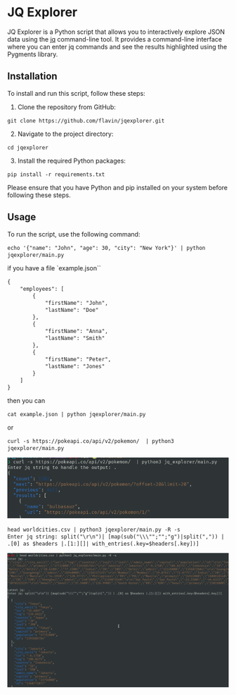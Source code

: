 # JQ Explorer

JQ Explorer is a Python script that allows you to interactively explore JSON data using the [jq](https://stedolan.github.io/jq/) command-line tool. It provides a command-line interface where you can enter jq commands and see the results highlighted using the Pygments library.


## Installation

To install and run this script, follow these steps:

1. Clone the repository from GitHub:

```
git clone https://github.com/flavin/jqexplorer.git
```

2. Navigate to the project directory:

```
cd jqexplorer
```

3. Install the required Python packages:

```
pip install -r requirements.txt
```

Please ensure that you have Python and pip installed on your system before following these steps.

## Usage

To run the script, use the following command:

```
echo '{"name": "John", "age": 30, "city": "New York"}' | python jqexplorer/main.py
```

if you have a file `example.json``
```
{
    "employees": [
        {
            "firstName": "John",
            "lastName": "Doe"
        },
        {
            "firstName": "Anna",
            "lastName": "Smith"
        },
        {
            "firstName": "Peter",
            "lastName": "Jones"
        }
    ]
}
```

then you can

```
cat example.json | python jqexplorer/main.py
```

or

```
curl -s https://pokeapi.co/api/v2/pokemon/  | python3 jqexplorer/main.py
```
![Screenshot using previous json example](images/curl-example.png)


```
head worldcities.csv | python3 jqexplorer/main.py -R -s
Enter jq string: split("\r\n")| [map(sub("\\\"";"";"g")|split(",")) | .[0] as $headers |.[1:][]| with_entries(.key=$headers[.key])]
```
![Screenshot using previous csv](images/csvexample.png)

